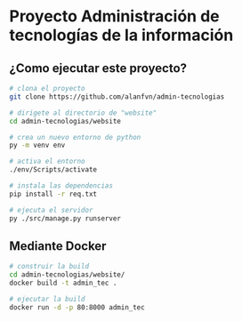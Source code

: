 # Proyecto Administración de tecnologías de la información

## ¿Como ejecutar este proyecto?

```bash
# clona el proyecto
git clone https://github.com/alanfvn/admin-tecnologias

# dirigete al directorio de "website"
cd admin-tecnologias/website

# crea un nuevo entorno de python
py -m venv env

# activa el entorno
./env/Scripts/activate

# instala las dependencias
pip install -r req.txt

# ejecuta el servidor
py ./src/manage.py runserver
```

## Mediante Docker

```bash
# construir la build
cd admin-tecnologias/website/
docker build -t admin_tec .

# ejecutar la build
docker run -d -p 80:8000 admin_tec
```
